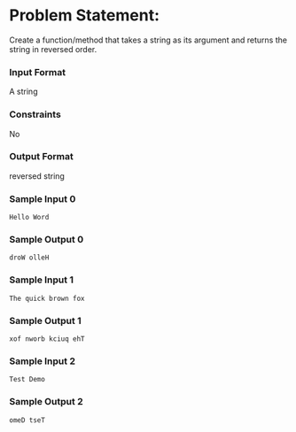 # Problem Statement:

Create a function/method that takes a string as its argument and returns the string in reversed order.

### Input Format

A string

### Constraints

No

### Output Format

reversed string

### Sample Input 0
```
Hello Word
```
### Sample Output 0
```
droW olleH
```
### Sample Input 1
```
The quick brown fox
```
### Sample Output 1
```
xof nworb kciuq ehT
```
### Sample Input 2
```
Test Demo
```
### Sample Output 2
```
omeD tseT
```
